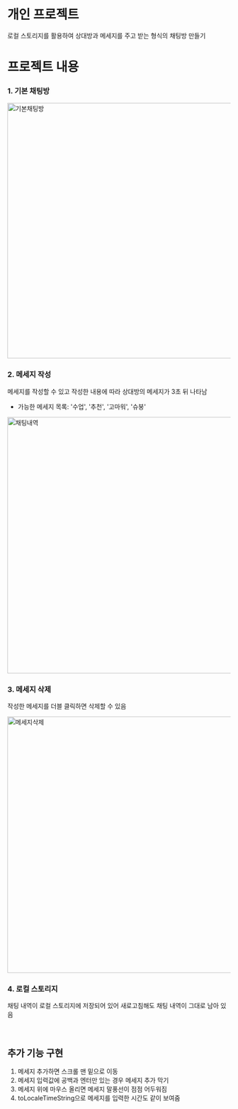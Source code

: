 # 개인 프로젝트 
로컬 스토리지를 활용하여 상대방과 메세지를 주고 받는 형식의 채팅방 만들기


# 프로젝트 내용
### 1. 기본 채팅방
<img width="575" alt="기본채팅방" src="https://github.com/surra7/OZ_FE_study/assets/91553445/db919f1d-e637-4b1b-babe-29ad0dab498a">

<br/>

### 2. 메세지 작성
메세지를 작성할 수 있고 작성한 내용에 따라 상대방의 메세지가 3초 뒤 나타남
- 가능한 메세지 목록: '수업', '추천', '고마워', '슈붕'
<img width="577" alt="채팅내역" src="https://github.com/surra7/OZ_FE_study/assets/91553445/cf7e35b5-2c54-49f3-a4d5-46d63648899f">

<br/>

### 3. 메세지 삭제
작성한 메세지를 더블 클릭하면 삭제할 수 있음

<img width="577" alt="메세지삭제" src="https://github.com/surra7/OZ_FE_study/assets/91553445/0b8782c4-ca97-4483-bdd9-3130ba4cacdb">

<br/>

### 4. 로컬 스토리지
채팅 내역이 로컬 스토리지에 저장되어 있어 새로고침해도 채팅 내역이 그대로 남아 있음


<br/>


## 추가 기능 구현
1. 메세지 추가하면 스크롤 맨 밑으로 이동
2. 메세지 입력값에 공백과 엔터만 있는 경우 메세지 추가 막기
3. 메세지 위에 마우스 올리면 메세지 말풍선이 점점 어두워짐
4. toLocaleTimeString으로 메세지를 입력한 시간도 같이 보여줌

